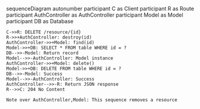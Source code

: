 sequenceDiagram
    autonumber
    participant C as Client
    participant R as Route
    participant AuthController as AuthController
    participant Model as Model
    participant DB as Database
    
    C->>R: DELETE /resource/{id}
    R->>+AuthController: destroy(id)
    AuthController->>+Model: find(id)
    Model->>+DB: SELECT * FROM table WHERE id = ?
    DB-->>-Model: Return record
    Model-->>-AuthController: Model instance
    AuthController->>+Model: delete()
    Model->>+DB: DELETE FROM table WHERE id = ?
    DB-->>-Model: Success
    Model-->>-AuthController: Success
    AuthController-->>-R: Return JSON response
    R-->>C: 204 No Content
    
    Note over AuthController,Model: This sequence removes a resource
  